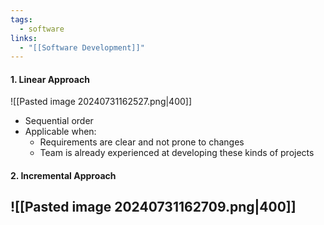 ```yaml
---
tags:
  - software
links:
  - "[[Software Development]]"
---
```

#### 1. Linear Approach
![[Pasted image 20240731162527.png|400]]
- Sequential order
- Applicable when:
	- Requirements are clear and not prone to changes
	- Team is already experienced at developing these kinds of projects
#### 2. Incremental Approach
![[Pasted image 20240731162709.png|400]]
- 